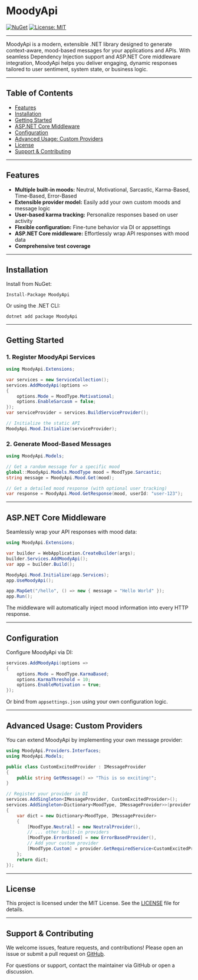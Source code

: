 # MoodyApi

[![NuGet](https://img.shields.io/nuget/v/MoodyApi.svg)](https://www.nuget.org/packages/MoodyApi)
[![License: MIT](https://img.shields.io/badge/License-MIT-green.svg)](LICENSE)

---

MoodyApi is a modern, extensible .NET library designed to generate context-aware, mood-based messages for your applications and APIs. With seamless Dependency Injection support and ASP.NET Core middleware integration, MoodyApi helps you deliver engaging, dynamic responses tailored to user sentiment, system state, or business logic.

---

## Table of Contents
- [Features](#features)
- [Installation](#installation)
- [Getting Started](#getting-started)
- [ASP.NET Core Middleware](#aspnet-core-middleware)
- [Configuration](#configuration)
- [Advanced Usage: Custom Providers](#advanced-usage-custom-providers)
- [License](#license)
- [Support & Contributing](#support--contributing)

---

## Features
- **Multiple built-in moods:** Neutral, Motivational, Sarcastic, Karma-Based, Time-Based, Error-Based
- **Extensible provider model:** Easily add your own custom moods and message logic
- **User-based karma tracking:** Personalize responses based on user activity
- **Flexible configuration:** Fine-tune behavior via DI or appsettings
- **ASP.NET Core middleware:** Effortlessly wrap API responses with mood data
- **Comprehensive test coverage**

---

## Installation

Install from NuGet:

```shell
Install-Package MoodyApi
```

Or using the .NET CLI:

```shell
dotnet add package MoodyApi
```

---

## Getting Started

### 1. Register MoodyApi Services

```csharp
using MoodyApi.Extensions;

var services = new ServiceCollection();
services.AddMoodyApi(options =>
{
    options.Mode = MoodType.Motivational;
    options.EnableSarcasm = false;
});
var serviceProvider = services.BuildServiceProvider();

// Initialize the static API
MoodyApi.Mood.Initialize(serviceProvider);
```

### 2. Generate Mood-Based Messages

```csharp
using MoodyApi.Models;

// Get a random message for a specific mood
global::MoodyApi.Models.MoodType mood = MoodType.Sarcastic;
string message = MoodyApi.Mood.Get(mood);

// Get a detailed mood response (with optional user tracking)
var response = MoodyApi.Mood.GetResponse(mood, userId: "user-123");
```

---

## ASP.NET Core Middleware

Seamlessly wrap your API responses with mood data:

```csharp
using MoodyApi.Extensions;

var builder = WebApplication.CreateBuilder(args);
builder.Services.AddMoodyApi();
var app = builder.Build();

MoodyApi.Mood.Initialize(app.Services);
app.UseMoodyApi();

app.MapGet("/hello", () => new { message = "Hello World" });
app.Run();
```

The middleware will automatically inject mood information into every HTTP response.

---

## Configuration

Configure MoodyApi via DI:

```csharp
services.AddMoodyApi(options =>
{
    options.Mode = MoodType.KarmaBased;
    options.KarmaThreshold = 10;
    options.EnableMotivation = true;
});
```

Or bind from `appsettings.json` using your own configuration logic.

---

## Advanced Usage: Custom Providers

You can extend MoodyApi by implementing your own message provider:

```csharp
using MoodyApi.Providers.Interfaces;
using MoodyApi.Models;

public class CustomExcitedProvider : IMessageProvider
{
    public string GetMessage() => "This is so exciting!";
}

// Register your provider in DI
services.AddSingleton<IMessageProvider, CustomExcitedProvider>();
services.AddSingleton<Dictionary<MoodType, IMessageProvider>>(provider =>
{
    var dict = new Dictionary<MoodType, IMessageProvider>
    {
        [MoodType.Neutral] = new NeutralProvider(),
        // ... other built-in providers
        [MoodType.ErrorBased] = new ErrorBasedProvider(),
        // Add your custom provider
        [MoodType.Custom] = provider.GetRequiredService<CustomExcitedProvider>()
    };
    return dict;
});
```

---

## License

This project is licensed under the MIT License. See the [LICENSE](LICENSE) file for details.

---

## Support & Contributing

We welcome issues, feature requests, and contributions! Please open an issue or submit a pull request on [GitHub](https://github.com/freecnsz/MoodyApi).

For questions or support, contact the maintainer via GitHub or open a discussion. 
